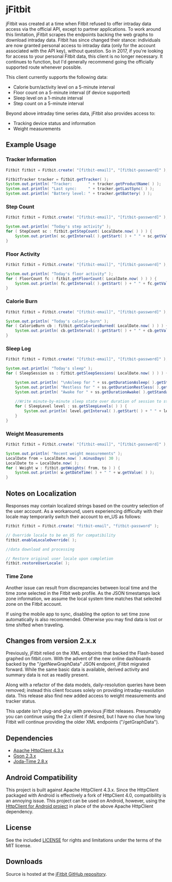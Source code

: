 # jFitbit

jFitbit was created at a time when Fitbit refused to offer intraday data access via the official API, except to partner applications. To work around this limitation, jFitbit scrapes the endpoints backing the web graphs to download intraday data. Fitbit has since changed their stance: individuals are now granted personal access to intraday data (only for the account associated with the API key), without question. So in 2017, if you're looking for access to your personal Fitbit data, this client is no longer necessary. It continues to function, but I'd generally recommend going the officially supported route whenever possible.

This client currently supports the following data:

 * Calorie burn/activity level on a 5-minute interval
 * Floor count on a 5-minute interval (if device supported)
 * Sleep level on a 1-minute interval
 * Step count on a 5-minute interval
 
Beyond above intraday time series data, jFitbit also provides access to:

  * Tracking device status and information
  * Weight measurements

## Example Usage

### Tracker Information

```java
Fitbit fitbit = Fitbit.create( "[fitbit-email]", "[fitbit-password]" );

FitbitTracker tracker = fitbit.getTracker( );
System.out.println( "Tracker:       " + tracker.getProductName( ) );
System.out.println( "Last sync:     " + tracker.getLastSync( ) );
System.out.println( "Battery level: " + tracker.getBattery( ) );
```

### Step Count

```java
Fitbit fitbit = Fitbit.create( "[fitbit-email]", "[fitbit-password]" );

System.out.println( "Today's step activity" );
for ( StepCount sc : fitbit.getStepCount( LocalDate.now( ) ) ) {
    System.out.println( sc.getInterval( ).getStart( ) + " " + sc.getValue( ) );
}
```


### Floor Activity

```java
Fitbit fitbit = Fitbit.create( "[fitbit-email]", "[fitbit-password]" );

System.out.println( "Today's floor activity" );
for ( FloorCount fc : fitbit.getFloorCount( LocalDate.now( ) ) ) {
    System.out.println( fc.getInterval( ).getStart( ) + " " + fc.getValue( ) );
}
```

### Calorie Burn

```java
Fitbit fitbit = Fitbit.create( "[fitbit-email]", "[fitbit-password]" );

System.out.println( "Today's calorie-burn" );
for ( CalorieBurn cb : fitbit.getCaloriesBurned( LocalDate.now( ) ) ) {
    System.out.println( cb.getInterval( ).getStart( ) + " " + cb.getValue( ) + "\t" + cb.getActivityLevel( ) );
}
```

### Sleep Log

```java
Fitbit fitbit = Fitbit.create( "[fitbit-email]", "[fitbit-password]" );

System.out.println( "Today's sleep" );
for ( SleepSession ss : fitbit.getSleepSessions( LocalDate.now( ) ) ) {

    System.out.println( "\nAsleep for " + ss.getDurationAsleep( ).getStandardMinutes( ) + " minutes" );
    System.out.println( "Restless for " + ss.getDurationRestless( ).getStandardMinutes( ) + " minutes" );
    System.out.println( "Awake for " + ss.getDurationAwake( ).getStandardMinutes( ) + " minutes" );
    
    //Write minute-by-minute sleep state over duration of session to stdout
    for ( SleepLevel level : ss.getSleepLevels( ) ) {
        System.out.println( level.getInterval( ).getStart( ) + " " + level.getValue( ) );
    }
}
```

### Weight Measurements

```java
Fitbit fitbit = Fitbit.create( "[fitbit-email]", "[fitbit-password]" );

System.out.println( "Recent weight measurements" );
LocalDate from = LocalDate.now( ).minusDays( 30 );
LocalDate to = LocalDate.now( );
for ( Weight w : fitbit.getWeights( from, to ) ) {
    System.out.println( w.getDateTime( ) + " " + w.getValue( ) );
}

```

## Notes on Localization

Responses may contain localized strings based on the country selection of the user account.
As a workaround, users experiencing difficulty with their locale may temporarily switch their account to
en_US as follows:

```java
Fitbit fitbit = Fitbit.create( "fitbit-email", "fitbit-password" );

// Override locale to be en_US for compatibility
fitbit.enableLocaleOverride( );

//data download and processing

// Restore original user locale upon completion
fitbit.restoreUserLocale( );
```

### Time Zone

Another issue can result from discrepancies between local time and the time zone selected
in the Fitbit web profile. As the JSON timestamps lack zone information, we assume the local system time matches
that selected zone on the Fitbit account.

If using the mobile app to sync, disabling the option to set time zone automatically is also recommended.
Otherwise you may find data is lost or time shifted when traveling.

## Changes from version 2.x.x

Previously, jFitbit relied on the XML endpoints that backed the Flash-based graphed on fitbit.com. With
the advent of the new online dashboards backed by the "/getNewGraphData" JSON endpoint, jFitbit migrated forward. While the
same basic data is available, derived activity and summary data is not as readily present.

Along with a refactor of the data models, daily-resolution queries have been removed; instead this client focuses solely
on providing intraday-resolution data. This release also find new added access to weight measurements and tracker status.

This update isn't plug-and-play with previous jFitbit releases. Presumably you can continue using the 2.x client
if desired, but I have no clue how long Fitbit will continue providing the older XML endpoints ("/getGraphData").

## Dependencies

 * [Apache HttpClient 4.3.x](http://hc.apache.org/)
 * [Gson 2.3.x](https://github.com/google/gson)
 * [Joda-Time 2.8.x](http://www.joda.org/joda-time/)

## Android Compatibility

This project is built against Apache HttpClient 4.3.x. Since the HttpClient packaged with Android is effectively a
fork of HttpClient 4.0, compatibility is an annoying issue. This project can be used on Android, however, using the
[HttpClient for Android project](https://hc.apache.org/httpcomponents-client-4.3.x/android-port.html) in place of
the above Apache HttpClient dependency.

## License

See the included [LICENSE](LICENSE.md) for rights and limitations under the terms of the MIT license.

## Downloads

Source is hosted at the [jFitbit GitHub repository](https://github.com/claygregory/jfitbit).
